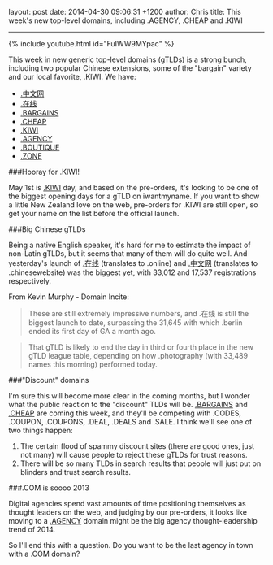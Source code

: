 layout: post
date: 2014-04-30 09:06:31 +1200
author: Chris
title: This week's new top-level domains, including .AGENCY, .CHEAP and .KIWI

----

<!-- excerpt -->

{% include youtube.html id="FuIWW9MYpac" %}

This week in new generic top-level domains (gTLDs) is a strong bunch, including two popular Chinese extensions, some of the "bargain" variety and our local favorite, .KIWI. We have:

+ [.中文网](https://iwantmyname.com/domains/dot-%E4%B8%AD%E6%96%87%E7%BD%91)
+ [.在线](https://iwantmyname.com/domains/dot-%E5%9C%A8%E7%BA%BF)
+ [.BARGAINS](https://iwantmyname.com/domains/dot-bargains)
+ [.CHEAP](https://iwantmyname.com/domains/dot-cheap)
+ [.KIWI](https://iwantmyname.com/domains/dot-kiwi)
+ [.AGENCY](https://iwantmyname.com/domains/dot-agency)
+ [.BOUTIQUE](https://iwantmyname.com/domains/dot-boutique)
+ [.ZONE](https://iwantmyname.com/domains/dot-zone)

<!-- /excerpt -->

###Hooray for .KIWI!

May 1st is [.KIWI](https://iwantmyname.com/domains/dot-kiwi) day, and based on the pre-orders, it's looking to be one of the biggest opening days for a gTLD on iwantmyname. If you want to show a little New Zealand love on the web, pre-orders for .KIWI are still open, so get your name on the list before the official launch.


###Big Chinese gTLDs

Being a native English speaker, it's hard for me to estimate the impact of non-Latin gTLDs, but it seems that many of them will do quite well. And yesterday's launch of [.在线](https://iwantmyname.com/domains/dot-%E5%9C%A8%E7%BA%BF) (translates to .online) and [.中文网](https://iwantmyname.com/domains/dot-%E4%B8%AD%E6%96%87%E7%BD%91) (translates to .chinesewebsite) was the biggest yet, with 33,012 and 17,537 registrations respectively.

From Kevin Murphy - Domain Incite:

>These are still extremely impressive numbers, and .在线 is still the biggest launch to date, surpassing the 31,645 with which .berlin ended its first day of GA a month ago.

>That gTLD is likely to end the day in third or fourth place in the new gTLD league table, depending on how .photography (with 33,489 names this morning) performed today.


###"Discount" domains

I'm sure this will become more clear in the coming months, but I wonder what the public reaction to the "discount" TLDs will be. [.BARGAINS](https://iwantmyname.com/domains/dot-bargains) and [.CHEAP](https://iwantmyname.com/domains/dot-cheap) are coming this week, and they'll be competing with .CODES, .COUPON, .COUPONS, .DEAL, .DEALS and .SALE. I think we'll see one of two things happen:

1. The certain flood of spammy discount sites (there are good ones, just not many) will cause people to reject these gTLDs for trust reasons.
2. There will be so many TLDs in search results that people will just put on blinders and trust search results.

###.COM is soooo 2013

Digital agencies spend vast amounts of time positioning themselves as thought leaders on the web, and judging by our pre-orders, it looks like moving to a [.AGENCY](https://iwantmyname.com/domains/dot-agency) domain might be the big agency thought-leadership trend of 2014. 

So I'll end this with a question. Do you want to be the last agency in town with a .COM domain?






